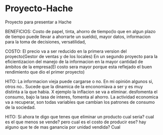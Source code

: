 # Proyecto-Hache
Proyecto para presentar a Hache

BENEFICIOS:
Costo de papel, tinta, ahorro de tiempo(lo que en algun plazo de tiempo puede llevar a ahorrarte
un sueldo), mayor datos, informacion para la toma de decisiones, versatilidad, 

COSTO:
El precio va a ser reducido en la primera version del proyecto(Gestor de ventas y de los locales)
En un segundo proyecto para la eficientizacion del manejo de la informacion en la mayor cantidad
de ámbitos de la empresa(El costo sera mayor porque esta reflejado el buen rendimiento que dio
el primer proyecto)

HITO:
La informacion vieja puede cargarse o no. En mi opinión algunos si, otros no.. Sucede que la dinamica
de la enconomíava a ser y es muy distinta a la que habia. X ejemplo la inflacion se va a eliminar. 
desfomenta el consumo, bajo la tasa de interes, fomenta al ahorro. La actividad economica va a recuperar,
son todas variables que cambian los patrones de consumo de la sociedad.

HITO:
Si ahora te digo que tenes que eliminar un producto cual seria? cual es el que menos se vende? pero cual
es el costo de producir ese? hay alguno que te de mas ganancia por unidad vendida? Cual 
